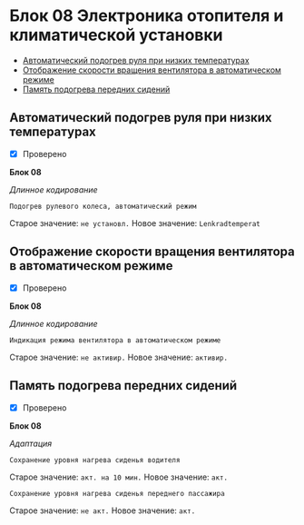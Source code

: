 # Блок 08 Электроника отопителя и климатической установки
* [Автоматический подогрев руля при низких температурах](#автоматический-подогрев-руля-при-низких-температурах)
* [Отображение скорости вращения вентилятора в автоматическом режиме](#отображение-скорости-вращения-вентилятора-в-автоматическом-режиме)
* [Память подогрева передних сидений](#память-подогрева-передних-сидений)

## Автоматический подогрев руля при низких температурах
- [x] Проверено

**Блок 08**

*Длинное кодирование*

`Подогрев рулевого колеса, автоматический режим`

Старое значение: `не установл.` Новое значение: `Lenkradtemperat`

## Отображение скорости вращения вентилятора в автоматическом режиме
- [x] Проверено

**Блок 08**

*Длинное кодирование*

`Индикация режима вентилятора в автоматическом режиме`

Старое значение: `не активир.` Новое значение: `активир.`

## Память подогрева передних сидений
- [x] Проверено

**Блок 08**

*Aдаптация*

`Сохранение уровня нагрева сиденья водителя`

Старое значение: `акт. на 10 мин.` Новое значение: `акт.`

`Сохранение уровня нагрева сиденья переднего пассажира`

Старое значение: `не акт.` Новое значение: `акт.`
